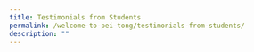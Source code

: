 ```yaml
---
title: Testimonials from Students
permalink: /welcome-to-pei-tong/testimonials-from-students/
description: ""
---
```

